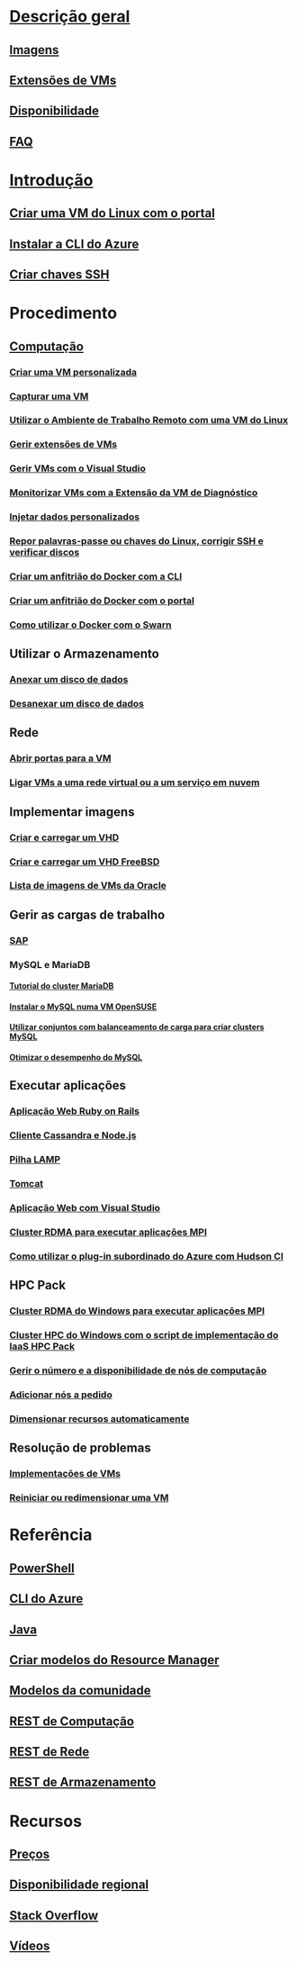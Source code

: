 # [Descrição geral](../../virtual-machines-linux-azure-overview.md)
## [Imagens](about-images.md)
## [Extensões de VMs](agents-and-extensions.md)
## [Disponibilidade](configure-availability.md)
## [FAQ](faq.md)

# [Introdução](../../virtual-machines-linux-opensource-links.md)
## [Criar uma VM do Linux com o portal](createportal.md)
## [Instalar a CLI do Azure](../../../cli-install-nodejs.md)
## [Criar chaves SSH](../../virtual-machines-linux-mac-create-ssh-keys.md)

# Procedimento
## [Computação](../../virtual-machines-linux-intro-on-azure.md)
### [Criar uma VM personalizada](create-custom.md)
### [Capturar uma VM](capture-image.md)
### [Utilizar o Ambiente de Trabalho Remoto com uma VM do Linux](remote-desktop.md)
### [Gerir extensões de VMs](manage-extensions.md)
### [Gerir VMs com o Visual Studio](manage-visual-studio.md)
### [Monitorizar VMs com a Extensão da VM de Diagnóstico](diagnostic-extension.md)
### [Injetar dados personalizados](inject-custom-data.md)
### [Repor palavras-passe ou chaves do Linux, corrigir SSH e verificar discos](reset-access.md)
### [Criar um anfitrião do Docker com a CLI](cli-use-docker.md)
### [Criar um anfitrião do Docker com o portal](portal-use-docker.md)
### [Como utilizar o Docker com o Swarn](../../virtual-machines-linux-docker-swarm.md)

## Utilizar o Armazenamento
### [Anexar um disco de dados](attach-disk.md)
### [Desanexar um disco de dados](detach-disk.md)

## Rede
### [Abrir portas para a VM](setup-endpoints.md)
### [Ligar VMs a uma rede virtual ou a um serviço em nuvem](connect-vms.md)

## Implementar imagens
### [Criar e carregar um VHD](create-upload-vhd.md)
### [Criar e carregar um VHD FreeBSD](freebsd-create-upload-vhd.md)
### [Lista de imagens de VMs da Oracle](oracle-images.md)

## Gerir as cargas de trabalho
### [SAP](sap-get-started.md)
### MySQL e MariaDB
#### [Tutorial do cluster MariaDB](mariadb-mysql-cluster.md)
#### [Instalar o MySQL numa VM OpenSUSE](mysql-on-opensuse.md)
#### [Utilizar conjuntos com balanceamento de carga para criar clusters MySQL](mysql-cluster.md)
#### [Otimizar o desempenho do MySQL](optimize-mysql.md)

## Executar aplicações
### [Aplicação Web Ruby on Rails](virtual-machines-linux-classic-ruby-rails-web-app.md)
### [Cliente Cassandra e Node.js](cassandra-nodejs.md)
### [Pilha LAMP](lamp-script.md)
### [Tomcat](setup-tomcat.md)
### [Aplicação Web com Visual Studio](web-app-visual-studio.md)
### [Cluster RDMA para executar aplicações MPI](rdma-cluster.md)
### [Como utilizar o plug-in subordinado do Azure com Hudson CI](../../virtual-machines-azure-slave-plugin-for-hudson.md)


## HPC Pack
### [Cluster RDMA do Windows para executar aplicações MPI](hpcpack-cluster.md)
### [Cluster HPC do Windows com o script de implementação do IaaS HPC Pack](hpcpack-cluster-starccm.md)
### [Gerir o número e a disponibilidade de nós de computação](hpcpack-cluster-powershell-script.md)
### [Adicionar nós a pedido](hpcpack-cluster-openfoam.md)
### [Dimensionar recursos automaticamente](hpcpack-cluster-namd.md)

## Resolução de problemas
### [Implementações de VMs](troubleshoot-deployment-new-vm.md)
### [Reiniciar ou redimensionar uma VM](restart-resize-error-troubleshooting.md)

# Referência
## [PowerShell](/powershell/azureps-cmdlets-docs)
## [CLI do Azure](/cli/azure/vm)
## [Java](/java/api)
## [Criar modelos do Resource Manager](../../../azure-resource-manager/resource-group-authoring-templates.md?toc=%2fazure%2fvirtual-machines%2flinux%2ftoc.json)
## [Modelos da comunidade](https://azure.microsoft.com/documentation/templates)
## [REST de Computação](/rest/api/compute)
## [REST de Rede](/rest/api)
## [REST de Armazenamento](/rest/api/storageservices)


# Recursos
## [Preços](https://azure.microsoft.com/pricing/details/virtual-machines/#Linux)
## [Disponibilidade regional](https://azure.microsoft.com/regions/services)
## [Stack Overflow](http://stackoverflow.com/questions/tagged/azure-virtual-machine)
## [Vídeos](https://azure.microsoft.com/documentation/videos/index/?services=virtual-machines)
